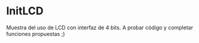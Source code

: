# InitLCD
Muestra del uso de LCD con interfaz de 4 bits. A probar código y completar funciones propuestas ;)
